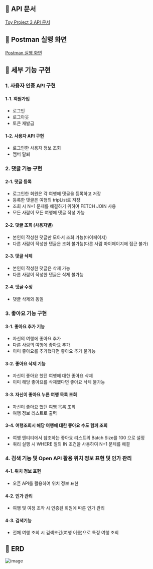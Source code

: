  ## 📌 API 문서

[Toy Project 3 API 문서](https://gifted-feet-c42.notion.site/Toy-Project-3-API-78055894df504505ad73b39e83f1676d#876ccfd66857429fa05a5227bc0eecca)

## 📌 Postman 실행 화면

[Postman 실행 화면](https://www.notion.so/3-f57a1bb8dc244d859db99d4768402b23?p=4fe16400b0944d15b258fe64cb9b041b&pm=s)

## 📌 세부 기능 구현

### 1. 사용자 인증 API 구현

#### 1-1. 회원가입

* 로그인
* 로그아웃
* 토큰 재발급

#### 1-2. 사용자 API 구현

* 로그인한 사용자 정보 조회
* 멤버 탈퇴

### 2. 댓글 기능 구현

#### 2-1. 댓글 등록

* 로그인한 회원은 각 여행에 댓글을 등록하고 저장
* 등록한 댓글은 여행의 tripList로 저장
* 조회 시 N+1 문제를 해결하기 위하여 FETCH JOIN 사용
* 모든 사람이 모든 여행에 댓글 작성 가능

#### 2-2. 댓글 조회 (사용자별)

* 본인이 작성한 댓글만 모아서 조회 가능(마이페이지)
* 다른 사람이 작성한 댓글은 조회 불가능(다른 사람 마이페이지에 접근 불가)

#### 2-3. 댓글 삭제

* 본인이 작성한 댓글은 삭제 가능
* 다른 사람이 작성한 댓글은 삭제 불가능

#### 2-4. 댓글 수정

* 댓글 삭제와 동일

### 3. 좋아요 기능 구현

#### 3-1. 좋아요 추가 기능

* 자신의 여행에 좋아요 추가
* 다른 사람의 여행에 좋아요 추가
* 이미 좋아요를 추가했다면 좋아요 추가 불가능

#### 3-2. 좋아요 삭제 기능

* 자신이 좋아요 했던 여행에 대한 좋아요 삭제
* 이미 해당 좋아요를 삭제했다면 좋아요 삭제 불가능

#### 3-3. 자신이 좋아요 누른 여행 목록 조회

* 자신이 좋아요 했던 여행 목록 조회
* 여행 정보 리스트로 출력

#### 3-4. 여행조회시 해당 여행에 대한 좋아요 수도 함께 조회
* 여행 엔티티에서 참조하는 좋아요 리스트의 Batch Size를 100 으로 설정
* 쿼리 실행 시 WHERE 절의 IN 조건을 사용하여 N+1 문제를 해결 

### 4. 검색 기능 및 Open API 활용 위치 정보 표현 및 인가 관리

#### 4-1. 위치 정보 표현

* 오픈 API를 활용하여 위치 정보 표현

#### 4-2. 인가 관리

* 여행 및 여정 조작 시 인증된 회원에 따른 인가 관리

#### 4-3. 검색기능

* 전체 여행 조회 시 검색조건(여행 이름)으로 특정 여행 조회

## 📌 ERD
 
![image](https://github.com/FC-BE-ToyProject-Team3/KDT_Y_BE_Toy_Project3/assets/139152515/a3cc7c0b-f550-46ff-b519-0c2ad081f159)

